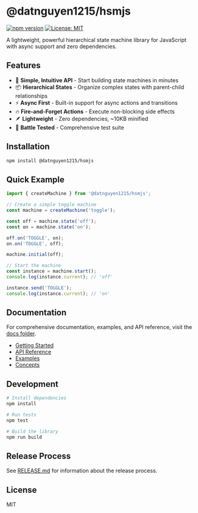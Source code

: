 # @datnguyen1215/hsmjs

[![npm version](https://badge.fury.io/js/@datnguyen1215%2Fhsmjs.svg)](https://badge.fury.io/js/@datnguyen1215%2Fhsmjs)
[![License: MIT](https://img.shields.io/badge/License-MIT-yellow.svg)](https://opensource.org/licenses/MIT)

A lightweight, powerful hierarchical state machine library for JavaScript with async support and zero dependencies.

## Features

- 🎯 **Simple, Intuitive API** - Start building state machines in minutes
- 📦 **Hierarchical States** - Organize complex states with parent-child relationships
- ⚡ **Async First** - Built-in support for async actions and transitions
- 🔥 **Fire-and-Forget Actions** - Execute non-blocking side effects
- 🪶 **Lightweight** - Zero dependencies, ~10KB minified
- 🧪 **Battle Tested** - Comprehensive test suite

## Installation

```bash
npm install @datnguyen1215/hsmjs
```

## Quick Example

```javascript
import { createMachine } from '@datnguyen1215/hsmjs';

// Create a simple toggle machine
const machine = createMachine('toggle');

const off = machine.state('off');
const on = machine.state('on');

off.on('TOGGLE', on);
on.on('TOGGLE', off);

machine.initial(off);

// Start the machine
const instance = machine.start();
console.log(instance.current); // 'off'

instance.send('TOGGLE');
console.log(instance.current); // 'on'
```

## Documentation

For comprehensive documentation, examples, and API reference, visit the [docs folder](./docs/README.md).

- [Getting Started](./docs/getting-started.md)
- [API Reference](./docs/api.md)
- [Examples](./docs/examples/)
- [Concepts](./docs/concepts.md)

## Development

```bash
# Install dependencies
npm install

# Run tests
npm test

# Build the library
npm run build
```

## Release Process

See [RELEASE.md](./RELEASE.md) for information about the release process.

## License

MIT